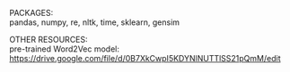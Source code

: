 
PACKAGES:  
pandas, numpy, re, nltk, time, sklearn, gensim  

OTHER RESOURCES:  
pre-trained Word2Vec model:  
https://drive.google.com/file/d/0B7XkCwpI5KDYNlNUTTlSS21pQmM/edit
